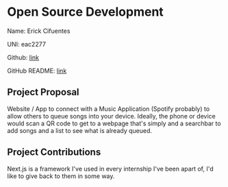 # Open Source Development

Name: Erick Cifuentes

UNI: eac2277

Github: [link](https://github.com/ErickCif)

GitHub README: [link](https://github.com/ErickCif/ErickCif/blob/main/README.md)


## Project Proposal
Website / App to connect with a Music Application (Spotify probably) to allow others to queue songs into your device.
Ideally, the phone or device would scan a QR code to get to a webpage that's simply and a searchbar to add songs and a list to see what is already queued.

## Project Contributions
Next.js is a framework I've used in every internship I've been apart of, I'd like to give back to them in some way.
